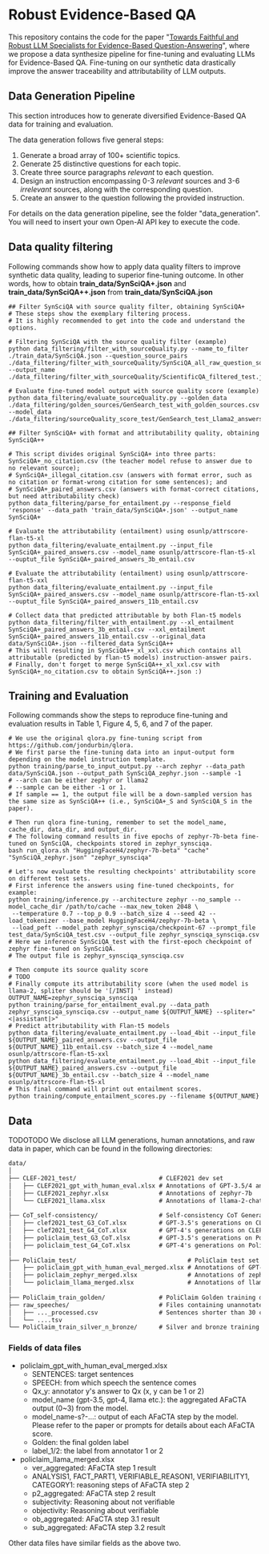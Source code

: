 # Robust Evidence-Based QA
This repository contains the code for the paper "[Towards Faithful and Robust LLM Specialists for Evidence-Based Question-Answering](https://arxiv.org/pdf/2402.08277.pdf)", where we propose a data synthesize pipeline for fine-tuning and evaluating LLMs for Evidence-Based QA. Fine-tuning on our synthetic data drastically improve the answer traceability and attributability of LLM outputs.

## Data Generation Pipeline
This section introduces how to generate diversified Evidence-Based QA data for training and evaluation. 

The data generation follows five general steps:
1. Generate a broad array of 100+ scientific topics. 
2. Generate 25 distinctive questions for each topic. 
3. Create three source paragraphs _relevant_ to each question. 
4. Design an instruction encompassing 0-3 _relevant_ sources and 3-6 _irrelevant_ sources, along with the corresponding question. 
5. Create an answer to the question following the provided instruction.

For details on the data generation pipeline, see the folder "data_generation". You will need to insert your own Open-AI API key to execute the code.

## Data quality filtering
Following commands show how to apply data quality filters to improve synthetic data quality, leading to superior fine-tuning outcome. In other words, how to obtain **train_data/SynSciQA+.json** and **train_data/SynSciQA++.json** from **train_data/SynSciQA.json**
```shell
## Filter SynSciQA with source quality filter, obtaining SynSciQA+
# These steps show the exemplary filtering process. 
# It is highly recommended to get into the code and understand the options.

# Filtering SynSciQA with the source quality filter (example)
python data_filtering/filter_with_sourceQuality.py --name_to_filter ./train_data/SynSciQA.json --question_source_pairs ./data_filtering/filter_with_sourceQuality/SynSciQA_all_raw_question_source_pairs.csv --output_name ./data_filtering/filter_with_sourceQuality/ScientificQA_filtered_test.json

# Evaluate fine-tuned model output with source quality score (example)
python data_filtering/evaluate_sourceQuality.py --golden_data ./data_filtering/golden_sources/GenSearch_test_with_golden_sources.csv --model_data ./data_filtering/sourceQuality_score_test/GenSearch_test_Llama2_answers.csv

## Filter SynSciQA+ with format and attributability quality, obtaining SynSciQA++

# This script divides original SynSciQA+ into three parts: SynSciQA+_no_citation.csv (the teacher model refuse to answer due to no relevant source); 
# SynSciQA+_illegal_citation.csv (answers with format error, such as no citation or format-wrong citation for some sentences); and
# SynSciQA+_paired_answers.csv (answers with format-correct citations, but need attributability check)
python data_filtering/parse_for_entailment.py --response_field 'response' --data_path 'train_data/SynSciQA+.json' --output_name SynSciQA+

# Evaluate the attributability (entailment) using osunlp/attrscore-flan-t5-xl
python data_filtering/evaluate_entailment.py --input_file SynSciQA+_paired_answers.csv --model_name osunlp/attrscore-flan-t5-xl --ouptut_file SynSciQA+_paired_answers_3b_entail.csv

# Evaluate the attributability (entailment) using osunlp/attrscore-flan-t5-xxl
python data_filtering/evaluate_entailment.py --input_file SynSciQA+_paired_answers.csv --model_name osunlp/attrscore-flan-t5-xxl --ouptut_file SynSciQA+_paired_answers_11b_entail.csv

# Collect data that predicted attributable by both Flan-t5 models
python data_filtering/filter_with_entailment.py --xl_entailment SynSciQA+_paired_answers_3b_entail.csv --xxl_entailment SynSciQA+_paired_answers_11b_entail.csv --original_data data/SynSciQA+.json --filtered_data SynSciQA++
# This will resulting in SynSciQA++_xl_xxl.csv which contains all attributable (predicted by flan-t5 models) instruction-answer pairs.
# Finally, don't forget to merge SynSciQA++_xl_xxl.csv with SynSciQA+_no_citation.csv to obtain SynSciQA++.json :)
```

## Training and Evaluation
Following commands show the steps to reproduce fine-tuning and evaluation results in Table 1, Figure 4, 5, 6, and 7 of the paper.
```shell
# We use the original qlora.py fine-tuning script from https://github.com/jondurbin/qlora.
# We first parse the fine-tuning data into an input-output form depending on the model instruction template.
python training/parse_to_input_output.py --arch zephyr --data_path data/SynSciQA.json --output_path SynSciQA_zephyr.json --sample -1
# --arch can be either zephyr or llama2
# --sample can be either -1 or 1. 
# If sample == 1, the output file will be a down-sampled version has the same size as SynSciQA++ (i.e., SynSciQA+_S and SynSciQA_S in the paper).

# Then run qlora fine-tuning, remember to set the model_name, cache_dir, data_dir, and output_dir.
# The following command results in five epochs of zephyr-7b-beta fine-tuned on SynSciQA, checkpoints stored in zephyr_synsciqa.
bash run_qlora.sh "HuggingFaceH4/zephyr-7b-beta" "cache" "SynSciQA_zephyr.json" "zephyr_synsciqa"

# Let's now evaluate the resulting checkpoints' attributability score on different test sets.
# First inference the answers using fine-tuned checkpoints, for example:
python training/inference.py --architecture zephyr --no_sample --model_cache_dir /path/to/cache --max_new_token 2048 \
 --temperature 0.7 --top_p 0.9 --batch_size 4 --seed 42 --load_tokenizer --base_model HuggingFaceH4/zephyr-7b-beta \
 --load_peft --model_path zephyr_synsciqa/checkpoint-67 --prompt_file test_data/SynSciQA_test.csv --output_file zephyr_synsciqa_synsciqa.csv
# Here we inference SynSciQA_test with the first-epoch checkpoint of zephyr fine-tuned on SynSciQA. 
# The output file is zephyr_synsciqa_synsciqa.csv

# Then compute its source quality score
# TODO
# Finally compute its attributability score (when the used model is llama-2, spliter should be '[/INST] ' instead)
OUTPUT_NAME=zephyr_synsciqa_synsciqa
python training/parse_for_entailment_eval.py --data_path zephyr_synsciqa_synsciqa.csv --output_name ${OUTPUT_NAME} --spliter="<|assistant|>"
# Predict attributability with Flan-t5 models
python data_filtering/evaluate_entailment.py --load_4bit --input_file ${OUTPUT_NAME}_paired_answers.csv --output_file ${OUTPUT_NAME}_11b_entail.csv --batch_size 4 --model_name osunlp/attrscore-flan-t5-xxl
python data_filtering/evaluate_entailment.py --load_4bit --input_file ${OUTPUT_NAME}_paired_answers.csv --output_file ${OUTPUT_NAME}_3b_entail.csv --batch_size 4 --model_name osunlp/attrscore-flan-t5-xl
# This final command will print out entailment scores.
python training/compute_entailment_scores.py --filename ${OUTPUT_NAME}
```
## Data
TODOTODO
We disclose all LLM generations, human annotations, and raw data in paper, which can be found in the following directories:

```markdown
data/
│
├── CLEF-2021_test/                       # CLEF2021 dev set
│   ├── CLEF2021_gpt_with_human_eval.xlsx # Annotations of GPT-3.5/4 and Two Human Experts
│   ├── CLEF2021_zephyr.xlsx              # Annotations of zephyr-7b
│   └── CLEF2021_llama.xlsx               # Annotations of llama-2-chat-13b
│
├── CoT_self-consistency/                 # Self-consistency CoT Generations
│   ├── clef2021_test_G3_CoT.xlsx         # GPT-3.5's generations on CLEF2021
│   ├── clef2021_test_G4_CoT.xlsx         # GPT-4's generations on CLEF2021
│   ├── policlaim_test_G3_CoT.xlsx        # GPT-3.5's generations on PoliClaim
│   ├── policlaim_test_G4_CoT.xlsx        # GPT-4's generations on PoliClaim
│
├── PoliClaim_test/                               # PoliClaim test set
│   ├── policlaim_gpt_with_human_eval_merged.xlsx # Annotations of GPT-3.5/4 and Two Human Experts, merging CA2022, AK2022, AL2022, CO2022
│   ├── policlaim_zephyr_merged.xlsx              # Annotations of zephyr-7b
│   └── policlaim_llama_merged.xlsx               # Annotations of llama-2-chat-13b
│
├── PoliClaim_train_golden/               # PoliClaim Golden training data, with human supervision (a column called "golden")
├── raw_speeches/                         # Files containing unannotated political speech data.
│   ├── ..._processed.csv                 # Sentences shorter than 30 char-length are concatenated to the previous sentences.
│   └── ....tsv                           
└── PoliClaim_train_silver_n_bronze/      # Silver and bronze training data without human double-check
```

### Fields of data files

- policlaim_gpt_with_human_eval_merged.xlsx
  - SENTENCES: target sentences
  - SPEECH: from which speech the sentence comes
  - Qx_y: annotator y's answer to Qx (x, y can be 1 or 2)
  - model_name (gpt-3.5, gpt-4, llama etc.): the aggregated AFaCTA output (0~3) from the model.
  - model_name-s?-...: output of each AFaCTA step by the model. Please refer to the paper or prompts for details about each AFaCTA score.
  - Golden: the final golden label
  - label_1/2: the label from annotator 1 or 2
- policlaim_llama_merged.xlsx
  - ver_aggregated: AFaCTA step 1 result
  - ANALYSIS1, FACT_PART1, VERIFIABLE_REASON1, VERIFIABILITY1, CATEGORY1: reasoning steps of AFaCTA step 2
  - p2_aggregated: AFaCTA step 2 result
  - subjectivity: Reasoning about not verifiable
  - objectivity: Reasoning about verifiable
  - ob_aggregated: AFaCTA step 3.1 result
  - sub_aggregated: AFaCTA step 3.2 result

Other data files have similar fields as the above two.
